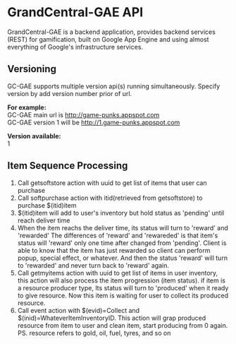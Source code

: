# GrandCentral-GAE API

GrandCentral-GAE is a backend application, provides backend services (REST) for gamification, 
built on Google App Engine and using almost everything of Google's infrastructure services.

## Versioning
GC-GAE supports multiple version api(s) running simultaneously. Specify version by add version number prior of url.

<b>For example:</b> <br/>
GC-GAE main url is http://game-punks.appspot.com<br/>
GC-GAE version 1 will be http://1.game-punks.appspot.com<br/>

<b>Version available:</b><br/>
1

## Item Sequence Processing
1. Call getsoftstore action with uuid to get list of items that user can purchase
2. Call softpurchase action with itid(retrieved from getsoftstore) to purchase $(itid)item
3. $(itid)item will add to user's inventory but hold status as 'pending' until reach deliver time
4. When the item reachs the deliver time, its status will turn to 'reward' and 'rewarded'
   The differences of 'reward' and 'rewareded' is that item's status will 'reward' only one time 
   after changed from 'pending'. Client is able to know that the item has just rewarded so client
   can perform popup, special effect, or whatever. And then the status 'reward' will turn to 'rewarded'
   and never turn back to 'reward' again.
5. Call getmyitems action with uuid to get list of items in user inventory, this action will also
   process the item progression (item status). if item is a resource producer type, Its status will
   turn to 'produced' when it ready to give resource. Now this item is waiting for user to collect 
   its produced resource.
6. Call event action with $(evid)=Collect and $(inid)=WhateverItemInventoryID. This action will grap
   produced resource from item to user and clean item, start producing from 0 again.
PS. resource refers to gold, oil, fuel, tyres, and so on
